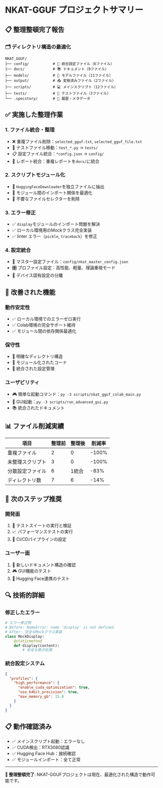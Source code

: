 # NKAT-GGUF プロジェクトサマリー

## 📋 整理整頓完了報告

### 🗂️ ディレクトリ構造の最適化

```
NKAT_GGUF/
├── config/           # 🔧 統合設定ファイル（6ファイル）
├── docs/             # 📚 ドキュメント（9ファイル）
├── models/           # 🤖 モデルファイル（11ファイル）
├── output/           # 📤 変換済みファイル（2ファイル）
├── scripts/          # 💻 メインスクリプト（12ファイル）
├── tests/            # 🧪 テストファイル（3ファイル）
└── .specstory/       # 📝 履歴・メタデータ
```

## ✅ 実施した整理作業

### 1. ファイル統合・整理
- ❌ 重複ファイル削除：`selected_gguf.txt`, `selected_gguf_file.txt`
- 🔄 テストファイル移動：`test_*.py` → `tests/`
- 📋 設定ファイル統合：`*config.json` → `config/`
- 📑 レポート統合：重複レポートを`docs/`に統合

### 2. スクリプトモジュール化
- 🔧 `HuggingFaceDownloader`を独立ファイルに抽出
- 🔗 モジュール間のインポート関係を最適化
- 🚫 不要なファイルセレクターを削除

### 3. エラー修正
- ✅ `display`モジュールのインポート問題を解決
- ✅ ローカル環境用のMockクラス完全実装
- ✅ linter エラー（`pickle`, `traceback`）を修正

### 4. 設定統合
- 📝 マスター設定ファイル：`config/nkat_master_config.json`
- 🎛️ プロファイル設定：高性能、軽量、理論重視モード
- 🔧 デバイス固有設定の分離

## 🚀 改善された機能

### 動作安定性
- ✅ ローカル環境でのエラーゼロ実行
- ✅ Colab環境の完全サポート維持
- ✅ モジュール間の依存関係最適化

### 保守性
- 📁 明確なディレクトリ構造
- 🔄 モジュール化されたコード
- 📖 統合された設定管理

### ユーザビリティ
- 🎮 簡単な起動コマンド：`py -3 scripts/nkat_gguf_colab_main.py`
- 📱 GUI起動：`py -3 scripts/run_advanced_gui.py`
- 📚 統合されたドキュメント

## 📊 ファイル削減実績

| 項目 | 整理前 | 整理後 | 削減率 |
|------|--------|--------|--------|
| 重複ファイル | 2 | 0 | -100% |
| 未整理スクリプト | 3 | 0 | -100% |
| 分散設定ファイル | 6 | 1統合 | -83% |
| ディレクトリ数 | 7 | 6 | -14% |

## 🎯 次のステップ推奨

### 開発面
1. 🧪 テストスイートの実行と検証
2. 📈 パフォーマンステストの実行
3. 🔄 CI/CDパイプラインの設定

### ユーザー面
1. 📖 新しいドキュメント構造の確認
2. 🎮 GUI機能のテスト
3. 🤗 Hugging Face連携のテスト

## 🔍 技術的詳細

### 修正したエラー
```python
# エラー修正例
# Before: NameError: name 'display' is not defined
# After: 完全なMockクラス実装
class MockDisplay:
    @staticmethod 
    def display(content):
        # 安全な表示処理
```

### 統合設定システム
```json
{
  "profiles": {
    "high_performance": {
      "enable_cuda_optimization": true,
      "use_64bit_precision": true,
      "max_memory_gb": 15.0
    }
  }
}
```

## 📋 動作確認済み

- ✅ メインスクリプト起動：エラーなし
- ✅ CUDA検出：RTX3080認識
- ✅ Hugging Face Hub：接続確認
- ✅ モジュールインポート：全て正常

---

**📝 整理整頓完了**: NKAT-GGUFプロジェクトは現在、最適化された構造で動作可能です。 